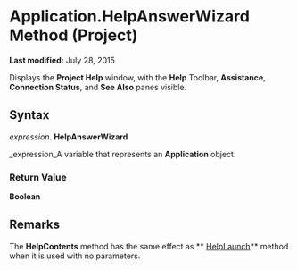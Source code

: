 
# Application.HelpAnswerWizard Method (Project)

 **Last modified:** July 28, 2015

Displays the  **Project Help** window, with the **Help** Toolbar, **Assistance**,  **Connection Status**, and  **See Also** panes visible.

## Syntax

 _expression_. **HelpAnswerWizard**

 _expression_A variable that represents an  **Application** object.


### Return Value

 **Boolean**


## Remarks

The  **HelpContents** method has the same effect as ** [HelpLaunch](05e4e98c-bda7-5b41-372b-2f3752d2ab0e.md)** method when it is used with no parameters.

